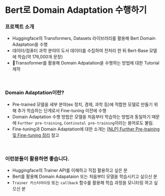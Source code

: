 # Bert로 Domain Adaptation 수행하기

### 프로젝트 소개
- Huggingface의 Transformers, Datasets 라이브러리를 활용해 Bert Domain Adaptation을 수행
- 데이터/컴퓨터 과학 분야의 도서 데이터를 수집하여 전처리 한 뒤 Bert-Base 모델에 학습(약 176,000개 문장)
- 🤗Transoformer를 활용해 Domain Adpatation을 수행하는 방법에 대한 Tutorial 제작

<br/>

### Domain Adaptation이란?

- Pre-trained 모델을 세부 분야(ex 정치, 경제, 과학 등)에 적합한 모델로 만들기 위해 추가 학습하는 단계로서 Fine-tuning 이전에 수행
- Domain Adaptation 수행 방법은 모델을 처음부터 학습하는 방법과 동일하기 때문에 `Further pre-training`, `Continutal pre-training`이라는 용어로도 불림.
- Fine-tuning과 Domain Adaptation에 대한 소개는 [[NLP] Further Pre-training 및 Fine-tuning 정리](https://yangoos57.github.io/blog/DeepLearning/paper/Finetuning/Finetuning/) 참고

<br/>

### 이런분들이 활용하면 좋습니다.

- Huggingface의 Trainer API를 이해하고 직접 활용하고 싶은 분
- Bert를 활용해 Domain Adapataion 또는 처음부터 모델을 학습시키고 싶으신 분
- `Trainer 커스터마이징` 또는 `callback` 함수를 활용해 학습 과정을 모니터링 하고 싶으신 분

<br/>

